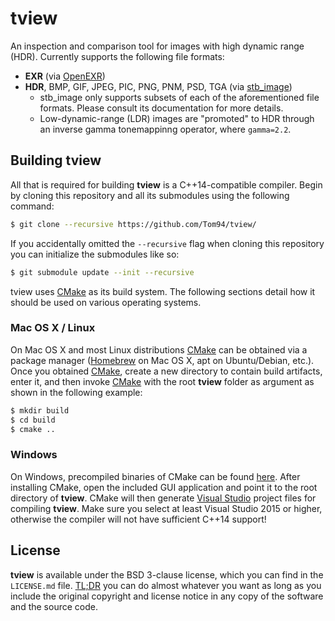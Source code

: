 # tview

An inspection and comparison tool for images with high dynamic range (HDR). Currently supports the following file formats:
- __EXR__ (via [OpenEXR](https://github.com/wjakob/openexr))
- __HDR__, BMP, GIF, JPEG, PIC, PNG, PNM, PSD, TGA (via [stb_image](https://github.com/wjakob/nanovg/blob/master/src/stb_image.h))
    - stb_image only supports subsets of each of the aforementioned file formats. Please consult its documentation for more details.
    - Low-dynamic-range (LDR) images are "promoted" to HDR through an inverse gamma tonemappinng operator, where `gamma=2.2`.

## Building tview

All that is required for building __tview__ is a C++14-compatible compiler. Begin by cloning this repository and all its submodules using the following command:
```sh
$ git clone --recursive https://github.com/Tom94/tview/
```

If you accidentally omitted the `--recursive` flag when cloning this repository you can initialize the submodules like so:
```sh
$ git submodule update --init --recursive
```

tview uses [CMake](https://cmake.org/) as its build system. The following sections detail how it should be used on various operating systems.

### Mac OS X / Linux

On Mac OS X and most Linux distributions [CMake](https://cmake.org/) can be obtained via a package manager ([Homebrew](https://brew.sh/) on Mac OS X, apt on Ubuntu/Debian, etc.). Once you obtained [CMake](https://cmake.org/), create a new directory to contain build artifacts, enter it, and then invoke [CMake](https://cmake.org/) with the root __tview__ folder as argument as shown in the following example:
```sh
$ mkdir build
$ cd build
$ cmake ..
```

### Windows

On Windows, precompiled binaries of CMake can be found [here](https://cmake.org/download/). After installing CMake, open the included GUI application and point it to the root directory of __tview__. CMake will then generate [Visual Studio](https://www.visualstudio.com/) project files for compiling __tview__. Make sure you select at least Visual Studio 2015 or higher, otherwise the compiler will not have sufficient C++14 support!

## License

__tview__ is available under the BSD 3-clause license, which you can find in the `LICENSE.md` file. [TL;DR](https://tldrlegal.com/license/bsd-3-clause-license-(revised)) you can do almost whatever you want as long as you include the original copyright and license notice in any copy of the software and the source code.
